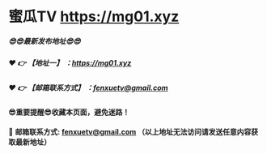 # 蜜瓜TV https://mg01.xyz
##### :sunglasses::sunglasses:最新发布地址:sunglasses::sunglasses:

##### :heart: :point_right: 【地址一】 ：https://mg01.xyz

##### :heart: :point_right: 【邮箱联系方式】 ：fenxuetv@gmail.com

#### :sunglasses:重要提醒:sunglasses:收藏本页面，避免迷路！


:e-mail: __邮箱联系方式: fenxuetv@gmail.com （以上地址无法访问请发送任意内容获取最新地址）__

